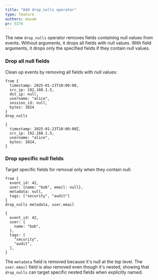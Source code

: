 ```yaml
---
title: "Add drop_nulls operator"
type: feature
authors: mavam
pr: 5370
---
```


The new `drop_nulls` operator removes fields containing null values from
events. Without arguments, it drops all fields with null values. With field
arguments, it drops only the specified fields if they contain null values.

### Drop all null fields

Clean up events by removing all fields with null values:

```tql
from {
  timestamp: 2025-01-23T10:00:00,
  src_ip: 192.168.1.5,
  dst_ip: null,
  username: "alice",
  session_id: null,
  bytes: 1024
}
drop_nulls
```

```tql
{
  timestamp: 2025-01-23T10:00:00Z,
  src_ip: 192.168.1.5,
  username: "alice",
  bytes: 1024,
}
```

### Drop specific null fields

Target specific fields for removal only when they contain null:

```tql
from {
  event_id: 42,
  user: {name: "bob", email: null},
  metadata: null,
  tags: ["security", "audit"]
}
drop_nulls metadata, user.email
```

```tql
{
  event_id: 42,
  user: {
    name: "bob",
  },
  tags: [
    "security",
    "audit",
  ],
}
```

The `metadata` field is removed because it's null at the top level. The
`user.email` field is also removed even though it's nested, showing that
`drop_nulls` can target specific nested fields when explicitly named.
